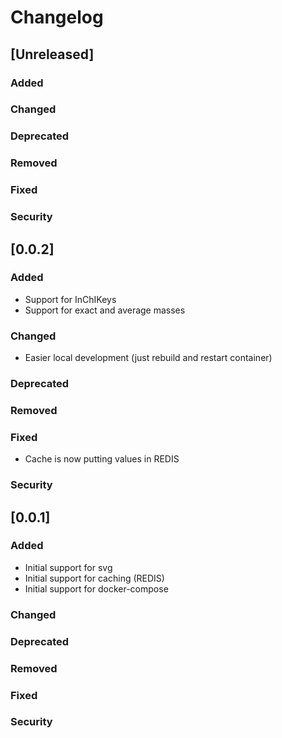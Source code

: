 # Changelog

## [Unreleased]
### Added

### Changed

### Deprecated

### Removed

### Fixed

### Security
## [0.0.2]
### Added
- Support for InChIKeys
- Support for exact and average masses

### Changed
- Easier local development (just rebuild and restart container)

### Deprecated

### Removed

### Fixed
- Cache is now putting values in REDIS

### Security
## [0.0.1]
### Added
- Initial support for svg
- Initial support for caching (REDIS)
- Initial support for docker-compose

### Changed

### Deprecated

### Removed

### Fixed

### Security
